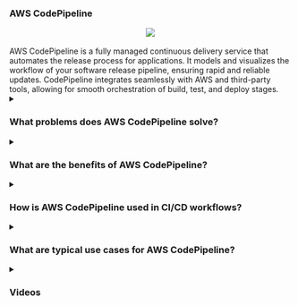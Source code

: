 ### AWS CodePipeline

<div align="center">
  <img src="https://cdn.hashnode.com/res/hashnode/image/upload/v1694450891473/a9e076b5-d23a-4785-a439-f81ede7b3c23.png?auto=compress,format&format=webp">
</div>
<br/>
AWS CodePipeline is a fully managed continuous delivery service that automates the release process for applications. It models and visualizes the workflow of your software release pipeline, ensuring rapid and reliable updates. CodePipeline integrates seamlessly with AWS and third-party tools, allowing for smooth orchestration of build, test, and deploy stages.

<details><summary><h3>What problems does AWS CodePipeline solve?</h3></summary>
<div align="center">
  <img src="https://cdn-icons-png.flaticon.com/512/4133/4133589.png" width="25%">
</div>  
AWS CodePipeline addresses several critical challenges in the software delivery process, including:

- Manual Releases: Eliminates the need for manual intervention by automating the entire release process.
- Inconsistent Workflows: Standardizes CI/CD workflows for consistent and repeatable software delivery.
- Delayed Deployments: Accelerates the release cycle by automating each stage of the pipeline.
- Lack of Visibility: Provides real-time tracking and monitoring of pipeline progress.

</details>
<details><summary><h3>What are the benefits of AWS CodePipeline?</h3></summary>
<div align="center">
  <img src="https://cdn-icons-png.flaticon.com/512/3588/3588592.png" width="25%">
</div>  
Key benefits of AWS CodePipeline include:

- Fully Managed Service: Eliminates the need for infrastructure maintenance, allowing teams to focus on development.
- Fast Delivery: Speeds up the release process by automating all stages of the CI/CD pipeline.
- Flexible Integrations: Works seamlessly with AWS services and external tools like GitHub, Jenkins, and Bitbucket.
- Pay-as-you-go Pricing: Charges only for the number of active pipelines, optimizing cost efficiency.

</details>
<details><summary><h3>How is AWS CodePipeline used in CI/CD workflows?</h3></summary>
<div align="center">
  <img src="https://cdn-icons-png.flaticon.com/512/1705/1705312.png" width="25%">
</div>  

AWS CodePipeline orchestrates the stages of a CI/CD pipeline, automating the build, test, and deployment processes. When integrated with services like CodeBuild and CodeDeploy, it ensures smooth transitions between stages. CodePipeline can trigger actions based on code changes, making it ideal for agile development practices.

</details>
<details><summary><h3>What are typical use cases for AWS CodePipeline?</h3></summary>
<div align="center">
  <img src="https://cdn-icons-png.flaticon.com/512/2833/2833807.png" width="25%">
</div>  
Common use cases for AWS CodePipeline include:

- Continuous Delivery (CD): Automating the deployment process across multiple environments.
- Multi-Stage Pipelines: Managing separate stages for development, testing, and production environments.
- Integration with Source Control: Triggering pipeline actions based on commits in CodeCommit, GitHub, or Bitbucket.
- Testing and Monitoring: Running automated tests and monitoring results to ensure quality before deployment.

</details>

<details><summary><h3>Videos</h3></summary>
  <div align="center">
    <a href="https://www.youtube.com/watch?v=YxcIj_SLflw" target="_blank">
        <img width="640" height="360" src="https://i.ytimg.com/vi/YxcIj_SLflw/hqdefault.jpg?sqp=-oaymwEnCOADEI4CSFryq4qpAxkIARUAAIhCGAHYAQHiAQoIGBACGAY4AUAB&rs=AOn4CLDIZrCVOgyMtTzcXbo8FPJEHHAp-A" alt="Watch Video" />
    </a>
  </div>
  <hr/>
  <div align="center">
    <a href="https://www.youtube.com/watch?v=e90rz62rk-8" target="_blank">
        <img width="640" height="360" src="https://i.ytimg.com/vi/e90rz62rk-8/hq720.jpg?sqp=-oaymwEnCNAFEJQDSFryq4qpAxkIARUAAIhCGAHYAQHiAQoIGBACGAY4AUAB&rs=AOn4CLC7BcWgcFXzLz1pyhnpORqT0bkAyw" alt="Watch Video" />
    </a>
  </div>
</details>
